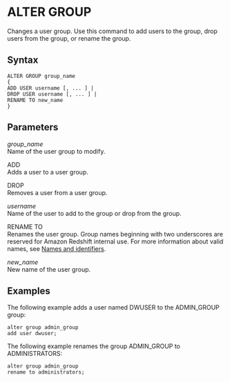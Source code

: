 # ALTER GROUP<a name="r_ALTER_GROUP"></a>

Changes a user group\. Use this command to add users to the group, drop users from the group, or rename the group\. 

## Syntax<a name="r_ALTER_GROUP-synopsis"></a>

```
ALTER GROUP group_name
{
ADD USER username [, ... ] |
DROP USER username [, ... ] |
RENAME TO new_name
}
```

## Parameters<a name="r_ALTER_GROUP-parameters"></a>

 *group\_name*   
Name of the user group to modify\. 

ADD   
Adds a user to a user group\. 

DROP   
Removes a user from a user group\. 

 *username*   
Name of the user to add to the group or drop from the group\. 

RENAME TO   
Renames the user group\. Group names beginning with two underscores are reserved for Amazon Redshift internal use\. For more information about valid names, see [Names and identifiers](r_names.md)\. 

 *new\_name*   
New name of the user group\. 

## Examples<a name="r_ALTER_GROUP-examples"></a>

The following example adds a user named DWUSER to the ADMIN\_GROUP group:

```
alter group admin_group
add user dwuser;
```

The following example renames the group ADMIN\_GROUP to ADMINISTRATORS: 

```
alter group admin_group
rename to administrators;
```